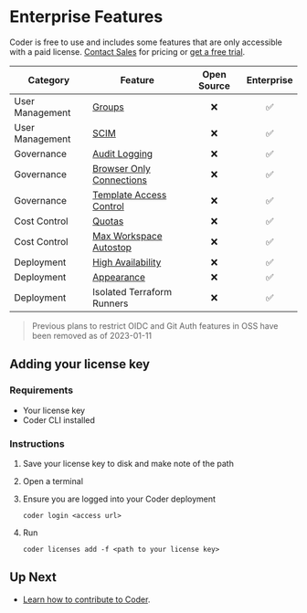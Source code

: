 # Enterprise Features

Coder is free to use and includes some features that are only accessible with a paid license.
[Contact Sales](https://coder.com/contact) for pricing or [get a free
trial](https://coder.com/trial).

| Category        | Feature                                                                       | Open Source | Enterprise |
| --------------- | ----------------------------------------------------------------------------- | :---------: | :--------: |
| User Management | [Groups](./admin/groups.md)                                                   |     ❌      |     ✅     |
| User Management | [SCIM](./admin/auth.md#scim)                                                  |     ❌      |     ✅     |
| Governance      | [Audit Logging](./admin/audit-logs.md)                                        |     ❌      |     ✅     |
| Governance      | [Browser Only Connections](./networking/#browser-only-connections-enterprise) |     ❌      |     ✅     |
| Governance      | [Template Access Control](./admin/rbac.md)                                    |     ❌      |     ✅     |
| Cost Control    | [Quotas](./admin/quotas.md)                                                   |     ❌      |     ✅     |
| Cost Control    | [Max Workspace Autostop](./templates/#configure-max-workspace-autostop)       |     ❌      |     ✅     |
| Deployment      | [High Availability](./admin/high-availability.md)                             |     ❌      |     ✅     |
| Deployment      | [Appearance](./admin/appearance.md)                                           |     ❌      |     ✅     |
| Deployment      | Isolated Terraform Runners                                                    |     ❌      |     ✅     |

> Previous plans to restrict OIDC and Git Auth features in OSS have been removed
> as of 2023-01-11

## Adding your license key

### Requirements

- Your license key
- Coder CLI installed

### Instructions

1. Save your license key to disk and make note of the path
2. Open a terminal
3. Ensure you are logged into your Coder deployment

   `coder login <access url>`

4. Run

   `coder licenses add -f <path to your license key>`

## Up Next

- [Learn how to contribute to Coder](./CONTRIBUTING.md).

